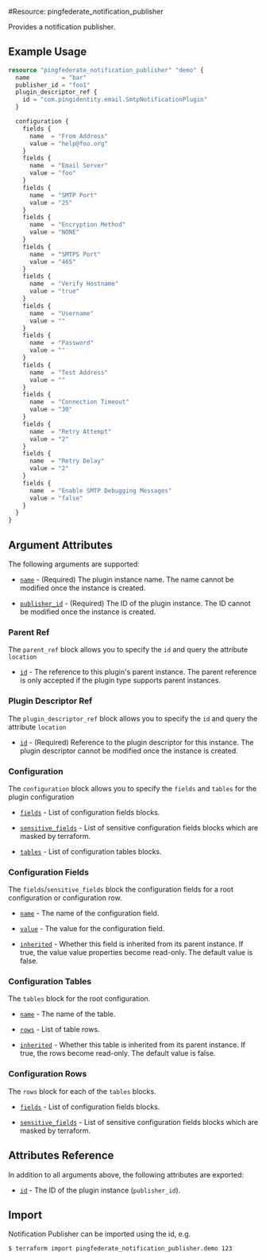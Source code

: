 #Resource: pingfederate_notification_publisher

Provides a notification publisher.

## Example Usage
```terraform
resource "pingfederate_notification_publisher" "demo" {
  name         = "bar"
  publisher_id = "foo1"
  plugin_descriptor_ref {
    id = "com.pingidentity.email.SmtpNotificationPlugin"
  }

  configuration {
    fields {
      name  = "From Address"
      value = "help@foo.org"
    }
    fields {
      name  = "Email Server"
      value = "foo"
    }
    fields {
      name  = "SMTP Port"
      value = "25"
    }
    fields {
      name  = "Encryption Method"
      value = "NONE"
    }
    fields {
      name  = "SMTPS Port"
      value = "465"
    }
    fields {
      name  = "Verify Hostname"
      value = "true"
    }
    fields {
      name  = "Username"
      value = ""
    }
    fields {
      name  = "Password"
      value = ""
    }
    fields {
      name  = "Test Address"
      value = ""
    }
    fields {
      name  = "Connection Timeout"
      value = "30"
    }
    fields {
      name  = "Retry Attempt"
      value = "2"
    }
    fields {
      name  = "Retry Delay"
      value = "2"
    }
    fields {
      name  = "Enable SMTP Debugging Messages"
      value = "false"
    }
  }
}
```

## Argument Attributes

The following arguments are supported:

- [`name`](#name) - (Required) The plugin instance name. The name cannot be modified once the instance is created.

- [`publisher_id`](#publisher_id) - (Required) The ID of the plugin instance. The ID cannot be modified once the instance is created.

### Parent Ref

The `parent_ref` block allows you to specify the `id` and query the attribute `location`

- [`id`](#parent_ref-id) - The reference to this plugin's parent instance. The parent reference is only accepted if the plugin type supports parent instances.

### Plugin Descriptor Ref

The `plugin_descriptor_ref` block allows you to specify the `id` and query the attribute `location`

- [`id`](#plugin_descriptor_ref-id) - (Required) Reference to the plugin descriptor for this instance. The plugin descriptor cannot be modified once the instance is created.

### Configuration

The `configuration` block allows you to specify the `fields` and `tables` for the plugin configuration

- [`fields`](#configuration-field) - List of configuration fields blocks.

- [`sensitive_fields`](#configuration-sensitive_fields) - List of sensitive configuration fields blocks which are masked by terraform.

- [`tables`](#configuration-tables) - List of configuration tables blocks.

### Configuration Fields

The `fields`/`sensitive_fields` block the configuration fields for a root configuration or configuration row.

- [`name`](#configuration_field-name) - The name of the configuration field.

- [`value`](#configuration_field-value) - The value for the configuration field.

- [`inherited`](#configuration_field-inherited) - Whether this field is inherited from its parent instance. If true, the value value properties become read-only. The default value is false.

### Configuration Tables

The `tables` block for the root configuration.

- [`name`](#configuration_table-name) - The name of the table.

- [`rows`](#configuration_table-rows) - List of table rows.

- [`inherited`](#configuration_table-inherited) - Whether this table is inherited from its parent instance. If true, the rows become read-only. The default value is false.

### Configuration Rows

The `rows` block for each of the `tables` blocks.

- [`fields`](#configuration-field) - List of configuration fields blocks.

- [`sensitive_fields`](#configuration-sensitive_fields) - List of sensitive configuration fields blocks which are masked by terraform.

## Attributes Reference

In addition to all arguments above, the following attributes are exported:

- [`id`](#id) - The ID of the plugin instance (`publisher_id`).

## Import

Notification Publisher can be imported using the id, e.g.

```bash
$ terraform import pingfederate_notification_publisher.demo 123
```
